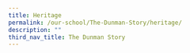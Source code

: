 ```yaml
---
title: Heritage
permalink: /our-school/The-Dunman-Story/heritage/
description: ""
third_nav_title: The Dunman Story
---
```

